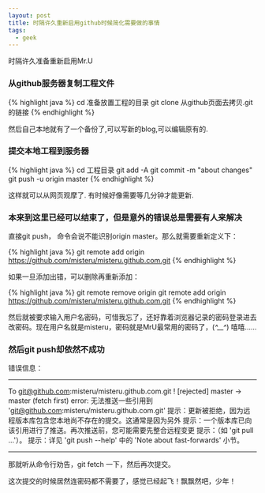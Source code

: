 ```yaml
---
layout: post
title: 时隔许久重新启用github时候简化需要做的事情
tags:
  - geek
---
```


时隔许久准备重新启用Mr.U

### 从github服务器复制工程文件

{% highlight java %}
cd 准备放置工程的目录
git clone 从github页面去拷贝.git的链接
{% endhighlight %}

然后自己本地就有了一个备份了,可以写新的blog,可以编辑原有的.

### 提交本地工程到服务器

{% highlight java %}
cd 工程目录
git add -A
git commit -m "about changes"
git push -u origin master
{% endhighlight %}

这样就可以从网页观摩了. 有时候好像需要等几分钟才能更新.


### 本来到这里已经可以结束了，但是意外的错误总是需要有人来解决

直接git push， 命令会说不能识别origin master。那么就需要重新定义下：

{% highlight java %}
git remote add origin https://github.com/misteru/misteru.github.com.git
{% endhighlight %}

如果一旦添加出错，可以删除再重新添加：

{% highlight java %}
git remote remove origin
git remote add origin https://github.com/misteru/misteru.github.com.git
{% endhighlight %}


然后就被要求输入用户名密码，可惜我忘了，还好靠着浏览器记录的密码登录进去改密码。现在用户名就是misteru，密码就是MrU最常用的密码了，(*^__^*) 嘻嘻……

### 然后git push却依然不成功


错误信息：

********************************************************************************************************
To git@github.com:misteru/misteru.github.com.git
 ! [rejected]        master -> master (fetch first)
error: 无法推送一些引用到 'git@github.com:misteru/misteru.github.com.git'
提示：更新被拒绝，因为远程版本库包含您本地尚不存在的提交。这通常是因为另外
提示：一个版本库已向该引用进行了推送。再次推送前，您可能需要先整合远程变更
提示：（如 'git pull ...'）。
提示：详见 'git push --help' 中的 'Note about fast-forwards' 小节。
********************************************************************************************************

那就听从命令行劝告，git fetch 一下，然后再次提交。

这次提交的时候居然连密码都不需要了，感觉已经起飞！飘飘然吧，少年！


